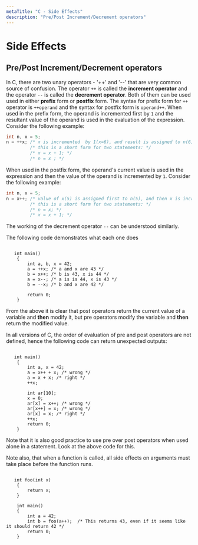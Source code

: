 ```yaml
---
metaTitle: "C - Side Effects"
description: "Pre/Post Increment/Decrement operators"
---
```


# Side Effects



## Pre/Post Increment/Decrement operators


In C, there are two unary operators - '++' and '--' that are very common source of confusion. The operator `++` is called the **increment operator** and the operator `--` is called the **decrement operator**. Both of them can be used used in either **prefix** form or **postfix** form. The syntax for prefix form for `++` operator is `++operand` and the syntax for postfix form is `operand++`. When used in the prefix form, the operand is incremented first by `1` and the resultant value of the operand is used in the evaluation of the expression. Consider the following example:

```c
int n, x = 5;
n = ++x; /* x is incremented  by 1(x=6), and result is assigned to n(6) */
         /* this is a short form for two statements: */
         /* x = x + 1; */ 
         /* n = x ; */

```

When used in the postfix form, the operand's current value is used in the expression and then the value of the operand is incremented by `1`. Consider the following example:

```c
int n, x = 5;
n = x++; /* value of x(5) is assigned first to n(5), and then x is incremented by 1; x(6) */
         /* this is a short form for two statements: */
         /* n = x; */
         /* x = x + 1; */

```

The working of the decrement operator `--` can be understood similarly.

The following code demonstrates what each one does

```

   int main()
    {
        int a, b, x = 42;
        a = ++x; /* a and x are 43 */
        b = x++; /* b is 43, x is 44 */
        a = x--; /* a is is 44, x is 43 */
        b = --x; /* b and x are 42 */
        
        return 0;
    }

```

From the above it is clear that post operators return the current value of a variable and **then** modify it, but pre operators modify the variable and **then** return the modified value.

In all versions of C, the order of evaluation of pre and post operators are not defined, hence the following code can return unexpected outputs:

```

   int main()
    {
        int a, x = 42;
        a = x++ + x; /* wrong */
        a = x + x; /* right */
        ++x;

        int ar[10];
        x = 0;
        ar[x] = x++; /* wrong */
        ar[x++] = x; /* wrong */
        ar[x] = x; /* right */
        ++x;
        return 0;
    }

```

Note that it is also good practice to use pre over post operators when used alone in a statement. Look at the above code for this.

Note also, that when a function is called, all side effects on arguments must take place before the function runs.

```

   int foo(int x)
    {
        return x;
    }

    int main()
    {
        int a = 42;
        int b = foo(a++);  /* This returns 43, even if it seems like it should return 42 */
        return 0;
    }

```

